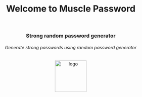 <h1 align="center">Welcome to Muscle Password</h1><br>
<div align="center">
  <h3>Strong random password generator</h3>
  <h6>Generate strong passwords using random password generator</h6>
  <img src="https://avatars.githubusercontent.com/u/151626010?s=200&v=4" style="width: 100px" alt="logo" />
</div>
